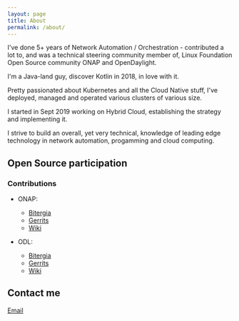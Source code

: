 ```yaml
---
layout: page
title: About
permalink: /about/
---
```


I've done 5+ years of Network Automation / Orchestration - contributed a lot to, and was a technical steering community member of, Linux Foundation Open Source community ONAP and OpenDaylight.

I'm a Java-land guy, discover Kotlin in 2018, in love with it.

Pretty passionated about Kubernetes and all the Cloud Native stuff, I've deployed, managed and operated various clusters of various size.

I started in Sept 2019 working on Hybrid Cloud, establishing the strategy and implementing it.

I strive to build an overall, yet very technical, knowledge of leading edge technology in network automation, progamming and cloud computing.

## Open Source participation

### Contributions

* ONAP:
  * [Bitergia](https://onap.biterg.io/app/kibana#/dashboard/Overview?_g=(filters:!(('$$hashKey':'object:7845','$state':(store:globalState),meta:(alias:!n,disabled:!f,index:mbox,key:author_name,negate:!f,value:'Alexis%20de%20Talhouet'),query:(match:(author_name:(query:'Alexis%20de%20Talhouet',type:phrase))))),refreshInterval:(display:Off,pause:!f,value:0),time:(from:'2016-04-09T01:08:50.484Z',mode:absolute,to:'2018-04-09T01:08:50.484Z'))&_a=(filters:!(('$$hashKey':'object:9994','$state':(store:appState),meta:(alias:'Empty%20Commits',disabled:!f,index:git,key:files,negate:!t,value:'0'),query:(match:(files:(query:'0',type:phrase)))),('$$hashKey':'object:9995','$state':(store:appState),meta:(alias:Bots,disabled:!f,index:git,key:author_bot,negate:!t,value:true),query:(match:(author_bot:(query:1,type:phrase))))),options:(darkTheme:!f),panels:!((col:1,id:git_main_numbers,panelIndex:1,row:6,size_x:4,size_y:1,type:visualization),(col:1,id:git_evolution_commits,panelIndex:2,row:7,size_x:4,size_y:2,type:visualization),(col:1,id:git_evolution_authors,panelIndex:3,row:9,size_x:4,size_y:2,type:visualization),(col:5,id:git_commits_organizations,panelIndex:5,row:1,size_x:4,size_y:4,type:visualization),(col:5,id:gerrit_main_numbers,panelIndex:6,row:6,size_x:4,size_y:1,type:visualization),(col:5,id:gerrit_evolution_changesets,panelIndex:7,row:7,size_x:4,size_y:2,type:visualization),(col:5,id:gerrit_evolution_submitters,panelIndex:8,row:9,size_x:4,size_y:2,type:visualization),(col:9,id:mbox_main_numbers,panelIndex:9,row:6,size_x:4,size_y:1,type:visualization),(col:9,id:mbox_evolution_emails,panelIndex:10,row:7,size_x:4,size_y:2,type:visualization),(col:9,id:mbox_evolution_participants,panelIndex:11,row:9,size_x:4,size_y:2,type:visualization),(col:1,id:confluence_main_numbers,panelIndex:28,row:12,size_x:4,size_y:1,type:visualization),(col:1,id:confluence_participants,panelIndex:29,row:15,size_x:4,size_y:2,type:visualization),(col:1,id:confluence_editions,panelIndex:30,row:13,size_x:4,size_y:2,type:visualization),(col:9,id:jira_main_metrics,panelIndex:37,row:12,size_x:4,size_y:1,type:visualization),(col:9,id:jira_issues,panelIndex:38,row:13,size_x:4,size_y:2,type:visualization),(col:9,id:jira_submitters,panelIndex:39,row:15,size_x:4,size_y:2,type:visualization),(col:5,id:jenkins_main_numbers,panelIndex:58,row:12,size_x:4,size_y:1,type:visualization),(col:5,id:jenkins_evolutionary_jobs,panelIndex:59,row:15,size_x:4,size_y:2,type:visualization),(col:5,id:jenkins_evolutionary_projects,panelIndex:60,row:13,size_x:4,size_y:2,type:visualization),(col:1,id:git_title,panelIndex:68,row:5,size_x:4,size_y:1,type:visualization),(col:5,id:gerrit_title,panelIndex:69,row:5,size_x:4,size_y:1,type:visualization),(col:9,id:mbox_title,panelIndex:70,row:5,size_x:4,size_y:1,type:visualization),(col:9,id:jira_title,panelIndex:76,row:11,size_x:4,size_y:1,type:visualization),(col:5,id:jenkins_title,panelIndex:79,row:11,size_x:4,size_y:1,type:visualization),(col:1,id:confluence_title,panelIndex:86,row:11,size_x:4,size_y:1,type:visualization),(col:1,id:git_overview_top_authors,panelIndex:111,row:1,size_x:4,size_y:4,type:visualization),(col:9,id:git_overview_top_projects,panelIndex:112,row:1,size_x:4,size_y:4,type:visualization)),query:(query_string:(analyze_wildcard:!t,query:'*')),title:Overview,uiState:(P-111:(vis:(params:(sort:(columnIndex:!n,direction:!n)))),P-112:(vis:(params:(sort:(columnIndex:!n,direction:!n)))))))
  * [Gerrits](https://gerrit.onap.org/r/#/q/owner:adetalhouet)
  * [Wiki](https://wiki.onap.org/users/viewuserprofile.action?username=adetalhouet)

* ODL:
  * [Bitergia](https://opendaylight.biterg.io/app/kibana#/dashboard/Overview?_g=(refreshInterval:(display:Off,pause:!f,value:0),time:(from:'2013-04-09T01:07:58.924Z',mode:absolute,to:'2018-04-09T01:07:58.924Z'))&_a=(filters:!(('$state':(store:appState),meta:(alias:!n,disabled:!f,index:git,key:author_name,negate:!f,value:'Alexis%20de%20Talhou%C3%ABt'),query:(match:(author_name:(query:'Alexis%20de%20Talhou%C3%ABt',type:phrase))))),options:(darkTheme:!f),panels:!((col:1,id:git_main_numbers,panelIndex:1,row:1,size_x:2,size_y:2,title:Git,type:visualization),(col:3,id:git_evolution_commits,panelIndex:2,row:1,size_x:3,size_y:2,title:Commits,type:visualization),(col:6,id:git_evolution_authors,panelIndex:3,row:1,size_x:3,size_y:2,title:Authors,type:visualization),(col:9,id:git_top_projects,panelIndex:4,row:1,size_x:4,size_y:4,title:Projects,type:visualization),(col:9,id:git_commits_organizations,panelIndex:5,row:5,size_x:4,size_y:4,title:Organizations,type:visualization),(col:1,id:gerrit_main_numbers,panelIndex:6,row:3,size_x:2,size_y:2,title:Gerrit,type:visualization),(col:3,id:gerrit_evolution_changesets,panelIndex:7,row:3,size_x:3,size_y:2,title:Changesets,type:visualization),(col:6,id:gerrit_evolution_submitters,panelIndex:8,row:3,size_x:3,size_y:2,title:'Changeset%20Submitters',type:visualization),(col:1,id:mbox_main_numbers,panelIndex:9,row:5,size_x:2,size_y:2,title:'Mailing%20Lists',type:visualization),(col:3,id:mbox_evolution_emails,panelIndex:10,row:5,size_x:3,size_y:2,title:Emails,type:visualization),(col:6,id:mbox_evolution_participants,panelIndex:11,row:5,size_x:3,size_y:2,title:Participants,type:visualization),(col:9,id:git_top_authors,panelIndex:21,row:9,size_x:4,size_y:4,title:'Top%20Authors',type:visualization),(col:1,id:jenkins_main_numbers,panelIndex:58,row:7,size_x:2,size_y:2,title:Jenkins,type:visualization),(col:3,id:jenkins_evolutionary_jobs,panelIndex:59,row:7,size_x:3,size_y:2,title:'Jenkins%20Builds',type:visualization),(col:6,id:jenkins_evolutionary_projects,panelIndex:60,row:7,size_x:3,size_y:2,title:'Jenkins%20Active%20Nodes',type:visualization),(col:1,id:mediawiki_main_numbers,panelIndex:61,row:9,size_x:2,size_y:2,title:Mediawiki,type:visualization),(col:3,id:mediawiki_editions,panelIndex:62,row:9,size_x:3,size_y:2,title:Editions,type:visualization),(col:6,id:mediawiki_editors,panelIndex:63,row:9,size_x:3,size_y:2,title:Editors,type:visualization)),query:(query_string:(analyze_wildcard:!t,query:'Alexis%20de%20Talhou%C3%ABt')),title:Overview,uiState:(P-1:(title:Git),P-10:(title:Emails,vis:(legendOpen:!f)),P-11:(title:Participants,vis:(legendOpen:!f)),P-12:(title:Issues),P-13:(title:Issues),P-14:(title:'Issue%20Submitters',vis:(legendOpen:!f)),P-15:(title:Twitter),P-16:(title:Tweets,vis:(legendOpen:!f)),P-17:(title:Users,vis:(legendOpen:!f)),P-18:(title:Stackoverflow),P-19:(title:'Questions%20and%20Answers'),P-2:(title:Commits,vis:(legendOpen:!f)),P-20:(title:Participants),P-21:(title:'Top%20Authors',vis:(params:(sort:(columnIndex:!n,direction:!n)))),P-22:(title:IRC),P-23:(title:Messages,vis:(legendOpen:!f)),P-24:(title:Participants,vis:(legendOpen:!f)),P-25:(title:'Apache%20Logs'),P-26:(title:'Apache%20Packages',vis:(legendOpen:!f)),P-27:(title:'Apache%20Visits',vis:(legendOpen:!f)),P-28:(title:Confluence),P-29:(title:Participants,vis:(legendOpen:!f)),P-3:(title:Authors,vis:(legendOpen:!f)),P-30:(title:Editions),P-31:(title:'Github%20Issues'),P-32:(title:'GitHub%20Issues'),P-33:(title:'GitHub%20Issues%20Submitters'),P-34:(title:'GitHub%20Pull%20Requests'),P-35:(title:'Pull%20Requests'),P-36:(title:'Pull%20Request%20Submitters',vis:(legendOpen:!f)),P-37:(title:Jira),P-38:(title:Issues),P-39:(title:Submitters,vis:(legendOpen:!f)),P-4:(title:Projects,vis:(params:(sort:(columnIndex:!n,direction:!n)))),P-40:(title:Issues,vis:(legendOpen:!f)),P-41:(title:Maniphest),P-42:(title:Submitters,vis:(legendOpen:!f)),P-43:(title:Redmine),P-44:(title:Issues),P-45:(title:Submitters,vis:(legendOpen:!f)),P-46:(title:RSS),P-47:(title:Posts),P-48:(title:Authors),P-49:(title:Meetup),P-5:(title:Organizations),P-50:(title:Events),P-51:(title:Participants,vis:(legendOpen:!f)),P-52:(title:Askbot),P-53:(title:'Questions,%20Answers%20and%20Comments'),P-54:(title:Participants),P-55:(title:Discourse),P-56:(title:'Questions%20and%20Answers'),P-57:(title:Participants),P-58:(title:Jenkins),P-59:(title:'Jenkins%20Builds',vis:(legendOpen:!f)),P-6:(title:Gerrit),P-60:(title:'Jenkins%20Active%20Nodes',vis:(legendOpen:!f)),P-61:(title:Mediawiki),P-62:(title:Editions),P-63:(title:Editors,vis:(legendOpen:!f)),P-7:(title:Changesets,vis:(legendOpen:!f)),P-8:(title:'Changeset%20Submitters',vis:(legendOpen:!f)),P-9:(title:'Mailing%20Lists'))))
  * [Gerrits](https://git.opendaylight.org/gerrit/#/q/owner:adetalhouet)
  * [Wiki](https://wiki.opendaylight.org/view/Special:Contributions/adetalhouet)

## Contact me

[Email](mailto:adetalhouet89@gmail.com) <br>
